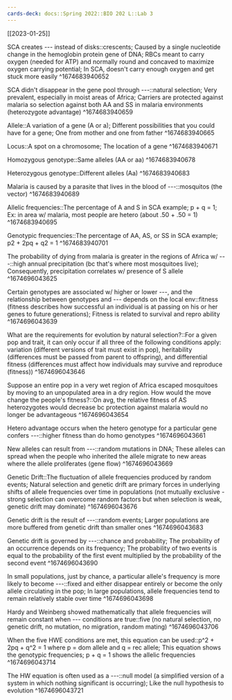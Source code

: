```yaml
---
cards-deck: docs::Spring 2022::BIO 202 L::Lab 3
---
```


[[2023-01-25]]

SCA creates --- instead of disks::crescents; Caused by a single nucleotide change in the hemoglobin protein gene of DNA; RBCs meant to carry oxygen (needed for ATP) and normally round and concaved to maximize oxygen carrying potential; In SCA, doesn't carry enough oxygen and get stuck more easily
^1674683940652

SCA didn't disappear in the gene pool through ---::natural selection; Very prevalent, especially in moist areas of Africa; Carriers are protected against malaria so selection against both AA and SS in malaria environments (heterozygote advantage)
^1674683940659

Allele::A variation of a gene (A or a); Different possibilities that you could have for a gene; One from mother and one from father
^1674683940665

Locus::A spot on a chromosome; The location of a gene
^1674683940671

Homozygous genotype::Same alleles (AA or aa)
^1674683940678

Heterozygous genotype::Different alleles (Aa)
^1674683940683

Malaria is caused by a parasite that lives in the blood of ---::mosquitos (the vector)
^1674683940689

Allelic frequencies::The percentage of A and S in SCA example; p + q = 1; Ex: in area w/ malaria, most people are hetero (about .50 + .50 = 1)
^1674683940695

Genotypic frequencies::The percentage of AA, AS, or SS in SCA example; p2 + 2pq + q2 = 1
^1674683940701

The probability of dying from malaria is greater in the regions of Africa w/ ---::high annual precipitation (bc that's where most mosquitoes live); Consequently, precipitation correlates w/ presence of S allele
^1674696043625

Certain genotypes are associated w/ higher or lower ---, and the relationship between genotypes and --- depends on the local env::fitness (fitness describes how successful an individual is at passing on his or her genes to future generations); Fitness is related to survival and repro ability
^1674696043639

What are the requirements for evolution by natural selection?::For a given pop and trait, it can only occur if all three of the following conditions apply: variation (different versions of trait must exist in pop), heritability (differences must be passed from parent to offspring), and differential fitness (differences must affect how individuals may survive and reproduce (fitness))
^1674696043646

Suppose an entire pop in a very wet region of Africa escaped mosquitoes by moving to an unpopulated area in a dry region. How would the move change the people's fitness?::On avg, the relative fitness of AS heterozygotes would decrease bc protection against malaria would no longer be advantageous 
^1674696043654

Hetero advantage occurs when the hetero genotype for a particular gene confers ---::higher fitness than do homo genotypes
^1674696043661

New alleles can result from ---::random mutations in DNA; These alleles can spread when the people who inherited the allele migrate to new areas where the allele proliferates (gene flow)
^1674696043669

Genetic Drift::The fluctuation of allele frequencies produced by random events; Natural selection and genetic drift are primary forces in underlying shifts of allele frequencies over time in populations (not mutually exclusive - strong selection can overcome random factors but when selection is weak, genetic drift may dominate)
^1674696043676

Genetic drift is the result of ---::random events; Larger populations are more buffered from genetic drift than smaller ones
^1674696043683

Genetic drift is governed by ---::chance and probability; The probability of an occurrence depends on its frequency; The probability of two events is equal to the probability of the first event multiplied by the probability of the second event
^1674696043690

In small populations, just by chance, a particular allele's frequency is more likely to become ---::fixed and either disappear entirely or become the only allele circulating in the pop; In large populations, allele frequencies tend to remain relatively stable over time
^1674696043698

Hardy and Weinberg showed mathematically that allele frequencies will remain constant when --- conditions are true::five (no natural selection, no genetic drift, no mutation, no migration, random mating)
^1674696043706

When the five HWE conditions are met, this equation can be used::p^2 + 2pq + q^2 = 1 where p = dom allele and q = rec allele; This equation shows the genotypic frequencies; p + q = 1 shows the allelic frequencies 
^1674696043714

The HW equation is often used as a ---::null model (a simplified version of a system in which nothing significant is occurring); Like the null hypothesis to evolution 
^1674696043721
